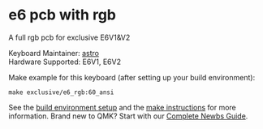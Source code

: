 # e6 pcb with rgb 

A full rgb pcb for exclusive E6V1&V2

Keyboard Maintainer: [astro](https://github.com/yulei)  
Hardware Supported: E6V1, E6V2

Make example for this keyboard (after setting up your build environment):

    make exclusive/e6_rgb:60_ansi

See the [build environment setup](https://docs.qmk.fm/#/getting_started_build_tools) and the [make instructions](https://docs.qmk.fm/#/getting_started_make_guide) for more information. Brand new to QMK? Start with our [Complete Newbs Guide](https://docs.qmk.fm/#/newbs).
